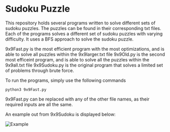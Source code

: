 # Sudoku Puzzle

This repository holds several programs written to solve different sets of sudoku puzzles.  The puzzles can be found in their corresponding txt files.  Each of the programs solves a different set of sudoku puzzles with varying difficulty.  It uses a BFS approach to solve the sudoku puzzle.

  9x9Fast.py is the most efficient program with the most optimizations, and is able to solve all puzzles within the 9x9larger.txt file
  9x9Old.py is the second most efficeint program, and is able to solve all the puzzles within the 9x9all.txt file
  9x9Sudoku.py is the original program that solves a limited set of problems through brute force.

To run the programs, simply use the following commands

    python3 9x9Fast.py 

  9x9Fast.py can be replaced with any of the other file names, as their required inputs are all the same.
  
  An example out from 9x9Sudoku is displayed below:

![Example](https://raw.githubusercontent.com/zac-ng/Artificial_Intelligence/main/Sudoku_Puzzle/example.gif)
